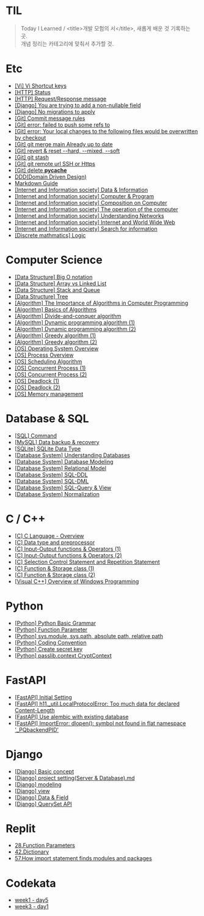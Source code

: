 # TIL
>Today I Learned / <title\>개발 모험의 서</title\>, 새롭게 배운 것 기록하는 곳.  
개념 정리는 카테고리에 맞춰서 추가할 것.

# Etc
* [[Vi] Vi Shortcut keys](https://github.com/Djangowon/TIL/blob/main/Note/%5BVi%5D%20Shortcut%20keys.md/)
* [[HTTP] Status](https://developer.mozilla.org/ko/docs/Web/HTTP/Status/)
* [[HTTP] Request/Response message](https://github.com/Djangowon/TIL/blob/main/Note/%5BHTTP%5D%20Request%20&%20Response%20message.md/)
* [[Django] You are trying to add a non-nullable field](https://github.com/rosewoodowon/TIL/blob/main/Note/%5BDjango%5D%20You%20are%20trying%20to%20add%20a%20non-nullable%20field.md/)
* [[Django] No migrations to apply](https://github.com/rosewoodowon/TIL/blob/main/Note/%5BDjango%5D%20No%20migrations%20to%20apply.md/)
* [[Git] Commit message rules](https://github.com/Djangowon/TIL/blob/main/Note/%5BGit%5D%20Commit%20message%20rules.md/)
* [[Git] error: failed to push some refs to](https://github.com/rosewoodowon/TIL/blob/main/Note/%5BGit%5D%20error:%20failed%20to%20push%20some%20refs%20to.md/)
* [[Git] error: Your local changes to the following files would be overwritten by checkout](https://github.com/Djangowon/TIL/blob/main/Note/%5BGit%5D%20error:%20Your%20local%20changes%20to%20the%20following%20files%20would%20be%20overwritten%20by%20checkout.md/)
* [[Git] git merge main Already up to date](https://github.com/Djangowon/TIL/blob/main/Note/%5BGit%5D%20git%20merge%20main%20Already%20up%20to%20date.md/)
* [[Git] revert & reset --hard, --mixed, --soft](https://github.com/Djangowon/TIL/blob/main/Note/%5BGit%5D%20revert%20%26%20reset%20--hard%2C%20--mixed%2C%20--soft.md/)
* [[Git] git stash](https://github.com/Djangowon/TIL/blob/main/Note/%5BGit%5D%20git%20stash.md/)
* [[Git] git remote url SSH or Https](https://github.com/Djangowon/TIL/blob/main/Note/%5BGit%5D%20git%20remote%20url%20SSH%20or%20Https.md/)
* [[Git] delete __pycache__](https://github.com/Djangowon/TIL/blob/main/Note/%5BGit%5D%20delete%20__pycache__.md/)
* [DDD(Domain Driven Design)](https://github.com/Djangowon/TIL/blob/main/Note/DDD(Domain%20Driven%20Design).md/)
* [Markdown Guide](https://github.com/Djangowon/TIL/blob/main/Note/Markdown%20Guide.md/)
* [[Internet and Information society] Data & Information](https://github.com/Djangowon/TIL/blob/main/Note/Internet%20and%20Information%20society/Data%20%26%20Information.md/)
* [[Internet and Information society] Computer & Program](https://github.com/Djangowon/TIL/blob/main/Note/Internet%20and%20Information%20society/Computer%20%26%20Program.md/)
* [[Internet and Information society] Composition on Computer](https://github.com/Djangowon/TIL/blob/main/Note/Internet%20and%20Information%20society/Composition%20on%20Computer.md/)
* [[Internet and Information society] The operation of the computer](https://github.com/Djangowon/TIL/blob/main/Note/Internet%20and%20Information%20society/The%20operation%20of%20the%20computer.md/)
* [[Internet and Information society] Understanding Networks](https://github.com/Djangowon/TIL/blob/main/Note/Internet%20and%20Information%20society/Understanding%20Networks.md/)
* [[Internet and Information society] Internet and World Wide Web](https://github.com/Djangowon/TIL/blob/main/Note/Internet%20and%20Information%20society/Internet%20and%20World%20Wide%20Web.md/)
* [[Internet and Information society] Search for information](https://github.com/Djangowon/TIL/blob/main/Note/Internet%20and%20Information%20society/Search%20for%20information.md/)
* [[Discrete mathmatics] Logic](https://github.com/Djangowon/TIL/blob/main/Note/Discrete%20mathematics/Logic.md/)

# Computer Science
* [[Data Structure] Big O notation](https://github.com/Djangowon/TIL/blob/main/Computer%20Science/Data%20Structure/%08Big%20O%20notation.md/)
* [[Data Structure] Array vs Linked List](https://github.com/Djangowon/TIL/blob/main/Computer%20Science/Data%20Structure/Array%20vs%20Linked%20List.md/)
* [[Data Structure] Stack and Queue](https://github.com/Djangowon/TIL/blob/main/Computer%20Science/Data%20Structure/Stack%20and%20Queue.md/)
* [[Data Structure] Tree](https://github.com/Djangowon/TIL/blob/main/Computer%20Science/Data%20Structure/Tree.md/)
* [[Algorithm] The Importance of Algorithms in Computer Programming](https://github.com/Djangowon/TIL/blob/main/Computer%20Science/Algorithm/The%20Importance%20of%20Algorithms%20in%20Computer%20Programming.md/)
* [[Algorithm] Basics of Algorithms](https://github.com/Djangowon/TIL/blob/main/Computer%20Science/Algorithm/Basics%20of%20Algorithms.md/)
* [[Algorithm] Divide-and-conquer algorithm](https://github.com/Djangowon/TIL/blob/main/Computer%20Science/Algorithm/Divide-and-conquer%20algorithm.md/)
* [[Algorithm] Dynamic programming algorithm (1)](https://github.com/Djangowon/TIL/blob/main/Computer%20Science/Algorithm/Dynamic%20programming%20algorithm%20(1).md/)
* [[Algorithm] Dynamic programming algorithm (2)](https://github.com/Djangowon/TIL/blob/main/Computer%20Science/Algorithm/Dynamic%20programming%20algorithm%20(2).md/)
* [[Algorithm] Greedy algorithm (1)](https://github.com/Djangowon/TIL/blob/main/Computer%20Science/Algorithm/Greedy%20algorithm%20(1).md/)
* [[Algorithm] Greedy algorithm (2)](https://github.com/Djangowon/TIL/blob/main/Computer%20Science/Algorithm/Greedy%20algorithm%20(2).md/)
* [[OS] Operating System Overview](https://github.com/Djangowon/TIL/blob/main/Computer%20Science/OS/Operating%20System%20Overview.md/)
* [[OS] Process Overview](https://github.com/Djangowon/TIL/blob/main/Computer%20Science/OS/Process%20Overview.md/)
* [[OS] Scheduling Algorithm](https://github.com/Djangowon/TIL/blob/main/Computer%20Science/OS/Scheduling%20Algorithm.md/)
* [[OS] Concurrent Process (1)](https://github.com/Djangowon/TIL/blob/main/Computer%20Science/OS/Concurrent%20Process%20(1).md/)
* [[OS] Concurrent Process (2)](https://github.com/Djangowon/TIL/blob/main/Computer%20Science/OS/Concurrent%20Process%20(2).md/)
* [[OS] Deadlock (1)](https://github.com/Djangowon/TIL/blob/main/Computer%20Science/OS/Deadlock%20(1).md/)
* [[OS] Deadlock (2)](https://github.com/Djangowon/TIL/blob/main/Computer%20Science/OS/Deadlock%20(2).md/)
* [[OS] Memory management](https://github.com/Djangowon/TIL/blob/main/Computer%20Science/OS/Memory%20management.md/)

# Database & SQL
* [[SQL] Command](https://github.com/Djangowon/TIL/blob/main/Database%20&%20SQL/%5BSQL%5D%20command.md/)
* [[MySQL] Data backup & recovery](https://github.com/Djangowon/TIL/blob/main/Database%20%26%20SQL/%5BMySQL%5D%20Data%20backup%20and%20recovery.md/)
* [[SQLite] SQLite Data Type](https://github.com/Djangowon/TIL/blob/main/Database%20%26%20SQL/%5BSQLite%5D%20SQLite%20Data%20Type.md/)
* [[Database System] Understanding Databases](https://github.com/Djangowon/TIL/blob/main/Database%20%26%20SQL/Database%20System/Understanding%20Databases.md/)
* [[Database System] Database Modeling](https://github.com/Djangowon/TIL/blob/main/Database%20%26%20SQL/Database%20System/Database%20Modeling.md/)
* [[Database System] Relational Model](https://github.com/Djangowon/TIL/blob/main/Database%20%26%20SQL/Database%20System/Relational%20Model.md/)
* [[Database System] SQL-DDL](https://github.com/Djangowon/TIL/blob/main/Database%20&%20SQL/Database%20System/SQL%20(1).md/)
* [[Database System] SQL-DML](https://github.com/Djangowon/TIL/blob/main/Database%20&%20SQL/Database%20System/SQL%20(2).md/)
* [[Database System] SQL-Query & View](https://github.com/Djangowon/TIL/blob/main/Database%20&%20SQL/Database%20System/SQL%20(3).md/)
* [[Database System] Normalization](https://github.com/Djangowon/TIL/blob/main/Database%20&%20SQL/Database%20System/Normalization.md/)

# C / C++
* [[C] C Language - Overview](https://github.com/Djangowon/TIL/blob/main/C,%20C++/C%20Language%20-%20Overview.md/)
* [[C] Data type and preprocessor](https://github.com/Djangowon/TIL/blob/main/C,%20C++/Data%20type%20and%20preprocessor.md/)
* [[C] Input-Output functions & Operators (1)](https://github.com/Djangowon/TIL/blob/main/C%2C%20C%2B%2B/Input-Output%20functions%20%26%20Operators%20(1).md/)
* [[C] Input-Output functions & Operators (2)](https://github.com/Djangowon/TIL/blob/main/C,%20C++/Input-Output%20functions%20&%20Operators%20(2).md/)
* [[C] Selection Control Statement and Repetition Statement](https://github.com/Djangowon/TIL/blob/main/C%2C%20C%2B%2B/Selection%20Control%20Statement%20and%20Repetition%20Statement.md/)
* [[C] Function & Storage class (1)](https://github.com/Djangowon/TIL/blob/main/C%2C%20C%2B%2B/Function%20%26%20Storage%20class%20(1).md/)
* [[C] Function & Storage class (2)](https://github.com/Djangowon/TIL/blob/main/C%2C%20C%2B%2B/Function%20%26%20Storage%20class%20(2).md/)
* [[Visual C++] Overview of Windows Programming](https://github.com/Djangowon/TIL/blob/main/C%2C%20C%2B%2B/Visual%20C%2B%2B/Overview%20of%20Windows%20Programming.md/)

# Python
* [[Python] Python Basic Grammar](https://github.com/Djangowon/TIL/blob/main/Python/%5BPython%5D%20Basic%20Grammar.md/)
* [[Python] Function Parameter](https://github.com/Djangowon/TIL/blob/main/Python/%5BPython%5D%20Function%20Parameter.md/)
* [[Python] sys.module, sys.path, absolute path, relative path](https://github.com/Djangowon/TIL/blob/main/Python/%5BPython%5D%20sys.module,%20sys.path,%20absolute%20path,%20relative%20path.md/)
* [[Python] Coding Convention](https://github.com/Djangowon/TIL/blob/main/Python/%5BPython%5D%20Coding%20Convention.md/)
* [[Python] Create secret key](https://github.com/Djangowon/TIL/blob/main/Python/%5BPython%5D%20Create%20secret%20key.md/)
* [[Python] passlib.context CryptContext](https://github.com/Djangowon/TIL/blob/main/Python/%5BPython%5D%20passlib.context%20CryptContext.md/)

# FastAPI
* [[FastAPI] Initial Setting](https://github.com/Djangowon/TIL/blob/main/FastAPI/%5BFastAPI%5D%20Initial%20Setting.md/)
* [[FastAPI] h11._util.LocalProtocolError: Too much data for declared Content-Length](https://github.com/Djangowon/TIL/blob/main/FastAPI/%5BFastAPI%5D%20h11._util.LocalProtocolError:%20Too%20much%20data%20for%20declared%20Content-Length.md/)
* [[FastAPI] Use alembic with existing database](https://github.com/Djangowon/TIL/blob/main/FastAPI/%5BFastAPI%5D%20Use%20alembic%20with%20existing%20database.md/)
* [[FastAPI] ImportError: dlopen(): symbol not found in flat namespace '_PQbackendPID'](https://github.com/Djangowon/TIL/blob/main/FastAPI/%5BFastAPI%5D%20ImportError:%20dlopen():%20symbol%20not%20found%20in%20flat%20namespace%20'_PQbackendPID'.md/)

# Django
* [[Django] Basic concept](https://github.com/Djangowon/TIL/blob/main/Django/%5BDjango%5D%20basic%20concept.md/)
* [[Django] project setting(Server & Database).md](https://github.com/Djangowon/TIL/blob/main/Django/%5BDjango%5D%20project%20setting(Server%20&%20Database).md/)
* [[Django] modeling](https://github.com/Djangowon/TIL/blob/main/Django/%5BDjango%5D%20modeling.md/)
* [[Django] view](https://github.com/Djangowon/TIL/blob/main/Django/%5BDjango%5D%20View.md/)
* [[Django] Data & Field](https://github.com/Djangowon/TIL/blob/main/Django/%5BDjango%5D%20Data%20%26%20Field.md/)
* [[Django] QuerySet API](https://github.com/Djangowon/TIL/blob/main/Django/%5BDjango%5D%20QuerySet%20API.md/)

# Replit
* [28.Function Parameters](https://github.com/rosewoodowon/TIL/blob/main/Replit/28.FunctionParameters.md)
* [42.Dictionary](https://github.com/rosewoodowon/TIL/blob/main/Replit/42.Dictionary.md/)
* [57.How import statement finds modules and packages](https://github.com/rosewoodowon/TIL/blob/main/Replit/57.How%20import%20statement%20finds%20modules%20and%20packages.md/)

# Codekata
* [week1 - day5](https://github.com/Djangowon/TIL/blob/main/CodeKata/week1%20-%20day5.md/)
* [week3 - day1](https://github.com/Djangowon/TIL/blob/main/CodeKata/week3%20-%20day1.md/)
